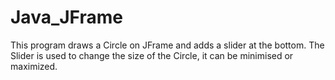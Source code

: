 # Java_JFrame


This program draws a Circle on JFrame and adds a slider at the bottom.
The Slider is used to change the size of the Circle, it can be minimised or maximized.
